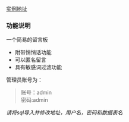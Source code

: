 [实例地址](http://127.0.0.1/message_board)

### 功能说明
一个简易的留言板        
- 附带悄悄话功能
- 可以匿名留言
- 具有敏感词过滤功能

管理员账号为：
> 账号：admin       
密码:admin

*请将sql导入并修改地址，用户名，密码和数据表名*